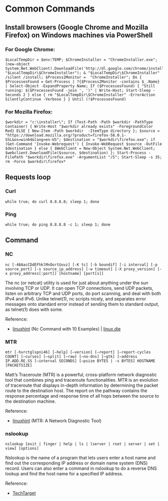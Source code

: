 # Common Commands

## Install browsers (Google Chrome and Mozilla Firefox) on Windows machines via PowerShell

### For Google Chrome:

    $LocalTempDir = $env:TEMP; $ChromeInstaller = "ChromeInstaller.exe"; (new-object    System.Net.WebClient).DownloadFile('http://dl.google.com/chrome/install/375.126/chrome_installer.exe', "$LocalTempDir\$ChromeInstaller"); & "$LocalTempDir\$ChromeInstaller" /silent /install; $Process2Monitor =  "ChromeInstaller"; Do { $ProcessesFound = Get-Process | ?{$Process2Monitor -contains $_.Name} | Select-Object -ExpandProperty Name; If ($ProcessesFound) { "Still running: $($ProcessesFound -join ', ')" | Write-Host; Start-Sleep -Seconds 2 } else { rm "$LocalTempDir\$ChromeInstaller" -ErrorAction SilentlyContinue -Verbose } } Until (!$ProcessesFound)

### For Mozilla Firefox:

    $workdir = "c:\installer\"; If (Test-Path -Path $workdir -PathType Container) { Write-Host "$workdir already exists" -ForegroundColor Red} ELSE { New-Item -Path $workdir  -ItemType directory }; $source = "https://download.mozilla.org/?product=firefox-58.0.1-SSL&os=win64&lang=en-US"; $destination = "$workdir\firefox.exe"; if (Get-Command 'Invoke-Webrequest') { Invoke-WebRequest $source -OutFile $destination } else { $WebClient = New-Object System.Net.WebClient; $webclient.DownloadFile($source, $destination) }; Start-Process -FilePath "$workdir\firefox.exe" -ArgumentList "/S"; Start-Sleep -s 35; rm -Force $workdir\firefox*

## Requests loop

### Curl

    while true; do curl 8.8.8.8; sleep 1; done

### Ping

    while true; do ping 8.8.8.8 -c 1; sleep 1; done

## Command

### NC

    nc [-46AacCDdEFhklMnOortUuvz] [-K tc] [-b boundif] [-i interval] [-p source_port] [-s source_ip_address] [-w timeout] [-X proxy_version] [-x proxy_address[:port]] [hostname] [port[s]]

The nc (or netcat) utility is used for just about anything under the sun involving TCP or UDP. It can open TCP connections, send UDP packets, listen on arbitrary TCP and UDP ports, do port scanning, and deal with both IPv4 and IPv6. Unlike telnet(1), nc scripts nicely, and separates error messages onto standard error instead of sending them to standard output, as telnet(1) does with some.

Reference:
- [linuxhint](https://linuxhint.com/nc-command-examples/) (Nc Command with 10 Examples) | [linux.die](https://linux.die.net/man/1/nc)

### MTR

    mtr [-hvrctglspni46] [–help] [–version] [–report] [–report-cycles COUNT] [–curses] [–split] [–raw] [–no-dns] [–gtk] [–address IP.ADD.RE.SS [–interval SECONDS] [–psize BYTES | -s BYTES] HOSTNAME [PACKETSIZE]

Matt’s Traceroute (MTR) is a powerful, cross-platform network diagnostic tool that combines ping and traceroute functionalities. MTR is an evolution of traceroute that displays in-depth information by determining the packet route to the destination host. The report on the pathway contains the response percentage and response time of all hops between the source to the destination machine.

Reference:
- [linuxhint](https://linuxhint.com/mtr-a-diagnostic-tool/) (MTR: A Network Diagnostic Tool)

### nslookup

    nslookup [exit | finger | help | ls | lserver | root | server | set | view] [options]

Nslookup is the name of a program that lets users enter a host name and find out the corresponding IP address or domain name system (DNS) record. Users can also enter a command in nslookup to do a reverse DNS lookup and find the host name for a specified IP address.

Reference:
- [TechTarget](https://www.techtarget.com/searchnetworking/definition/nslookup)
